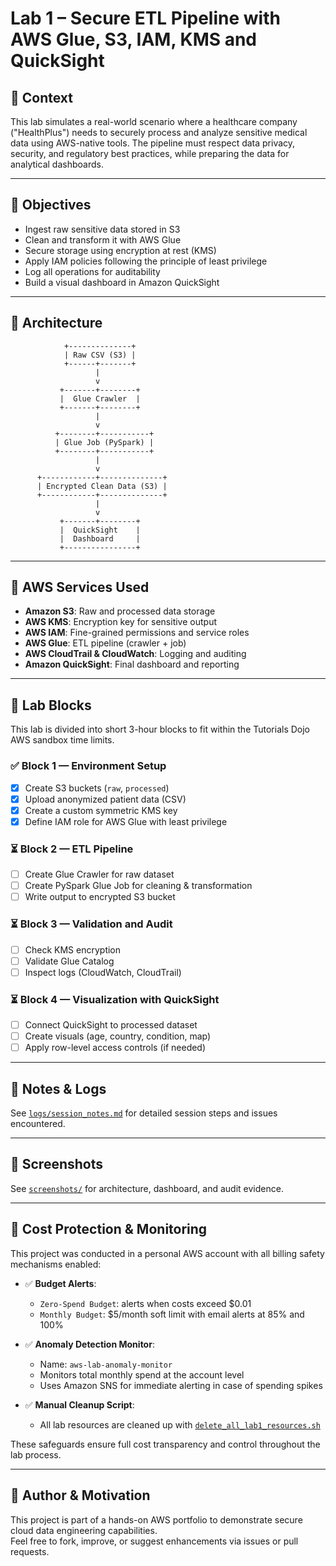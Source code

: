 # Lab 1 – Secure ETL Pipeline with AWS Glue, S3, IAM, KMS and QuickSight

## 🧠 Context

This lab simulates a real-world scenario where a healthcare company ("HealthPlus") needs to securely process and analyze sensitive medical data using AWS-native tools. The pipeline must respect data privacy, security, and regulatory best practices, while preparing the data for analytical dashboards.

---

## 🎯 Objectives

- Ingest raw sensitive data stored in S3
- Clean and transform it with AWS Glue
- Secure storage using encryption at rest (KMS)
- Apply IAM policies following the principle of least privilege
- Log all operations for auditability
- Build a visual dashboard in Amazon QuickSight

---

## 🧱 Architecture

                +--------------+
                | Raw CSV (S3) |
                +------+-------+
                       |
                       v
               +-------+--------+
               |  Glue Crawler  |
               +-------+--------+
                       |
                       v
              +--------+-----------+
              | Glue Job (PySpark) |
              +--------+-----------+
                       |
                       v
          +------------+--------------+
          | Encrypted Clean Data (S3) |
          +------------+--------------+
                       |
                       v
               +-------+--------+
               |  QuickSight    |
               |  Dashboard     |
               +----------------+

---

## 🧰 AWS Services Used

- **Amazon S3**: Raw and processed data storage
- **AWS KMS**: Encryption key for sensitive output
- **AWS IAM**: Fine-grained permissions and service roles
- **AWS Glue**: ETL pipeline (crawler + job)
- **AWS CloudTrail & CloudWatch**: Logging and auditing
- **Amazon QuickSight**: Final dashboard and reporting

---

## 🧪 Lab Blocks

This lab is divided into short 3-hour blocks to fit within the Tutorials Dojo AWS sandbox time limits.

### ✅ Block 1 — Environment Setup
- [x] Create S3 buckets (`raw`, `processed`)
- [x] Upload anonymized patient data (CSV)
- [x] Create a custom symmetric KMS key
- [x] Define IAM role for AWS Glue with least privilege

### ⏳ Block 2 — ETL Pipeline
- [ ] Create Glue Crawler for raw dataset
- [ ] Create PySpark Glue Job for cleaning & transformation
- [ ] Write output to encrypted S3 bucket

### ⏳ Block 3 — Validation and Audit
- [ ] Check KMS encryption
- [ ] Validate Glue Catalog
- [ ] Inspect logs (CloudWatch, CloudTrail)

### ⏳ Block 4 — Visualization with QuickSight
- [ ] Connect QuickSight to processed dataset
- [ ] Create visuals (age, country, condition, map)
- [ ] Apply row-level access controls (if needed)

---

## 📝 Notes & Logs

See [`logs/session_notes.md`](logs/session_notes.md) for detailed session steps and issues encountered.

---

## 📸 Screenshots

See [`screenshots/`](screenshots/) for architecture, dashboard, and audit evidence.

---

## 💸 Cost Protection & Monitoring

This project was conducted in a personal AWS account with all billing safety mechanisms enabled:

- ✅ **Budget Alerts**:
  - `Zero-Spend Budget`: alerts when costs exceed $0.01
  - `Monthly Budget`: $5/month soft limit with email alerts at 85% and 100%
  
- ✅ **Anomaly Detection Monitor**:
  - Name: `aws-lab-anomaly-monitor`
  - Monitors total monthly spend at the account level
  - Uses Amazon SNS for immediate alerting in case of spending spikes

- ✅ **Manual Cleanup Script**:
  - All lab resources are cleaned up with [`delete_all_lab1_resources.sh`](cli/delete_all_lab1_resources.sh)

These safeguards ensure full cost transparency and control throughout the lab process.

---

## 🧠 Author & Motivation

This project is part of a hands-on AWS portfolio to demonstrate secure cloud data engineering capabilities.  
Feel free to fork, improve, or suggest enhancements via issues or pull requests.
